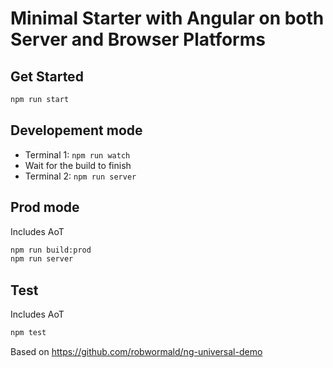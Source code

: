 # Minimal Starter with Angular on both Server and Browser Platforms

## Get Started
```sh
npm run start
```
## Developement mode
* Terminal 1: ```npm run watch```
* Wait for the build to finish
* Terminal 2: ```npm run server```

## Prod mode
Includes AoT
```sh
npm run build:prod
npm run server
```
## Test
Includes AoT
```sh
npm test
```
Based on https://github.com/robwormald/ng-universal-demo

